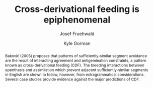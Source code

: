---
abstract: "Bakovi\u0107 (2005) proposes that patterns of sufficiently-similar segment\
  \ avoidance are the result of interacting agreement and antigemination constraints,\
  \ a pattern known as cross-derivational feeding (CDF). The bleeding interactions\
  \ between epenthesis and assimilation which prevent adjacent sufficiently-similar\
  \ segments in English are shown to follow, however, from extragrammatical considerations.\
  \ Several case studies provide evidence against the major predictions of CDF."
author:
- Josef Fruehwald
- Kyle Gorman
category: paper
journal: ''
layout: publication
p_url: https://www.ideals.illinois.edu/handle/2142/25512
pages: 36--50
published: Studies in the Linguistic Sciences Illinois Working Papers
title: Cross-derivational feeding is epiphenomenal
year: '2011'
---